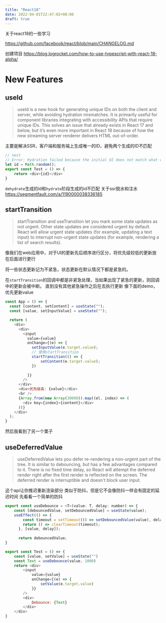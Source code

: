 ```yaml
---
title: "React18"
date: 2022-04-01T22:47:02+08:00
draft: true
---
```


关于react18的一些学习

https://github.com/facebook/react/blob/main/CHANGELOG.md


创建项目 https://blog.logrocket.com/how-to-use-typescript-with-react-18-alpha/

# New Features

## useId
> useId is a new hook for generating unique IDs on both the client and server, while avoiding hydration mismatches. 
> It is primarily useful for component libraries integrating with accessibility APIs that require unique IDs. 
> This solves an issue that already exists in React 17 and below, 
> but it’s even more important in React 18 because of how the new streaming server renderer delivers HTML out-of-order.

主要是解决SSR，客户端和服务端上生成唯一的ID，避免两个生成的ID不匹配
```js
// nest
// Error: Hydration failed because the initial UI does not match what was rendered on the server.
let id = Math.random();
export const Test = () => {
    return <div>{id}</div>
}
```
`dehydrate`生成的id和`hydrate`阶段生成的id不匹配
关于ssr脱水和注水 https://segmentfault.com/a/1190000038336185

## startTransition
> startTransition and useTransition let you mark some state updates as not urgent. 
> Other state updates are considered urgent by default. 
> React will allow urgent state updates (for example, updating a text input) to interrupt non-urgent state updates (for example, rendering a list of search results).

像我们在web应用中，对于UI的更新先后顺序进行区分，将优先级较低的更新放在后面进行更行

将一些状态更新记为不紧急，状态更新在默认情况下都是紧急的。

在`startTransition`的回调中都是非紧急处理，当如果出现了紧急的更新，则回调中的更新会被中断。
直到没有其他紧急操作之后在去执行更新
像下面的demo，优先更新value
```js
const App = () => {
  const [content, setContent] = useState("");
  const [value, setInputValue] = useState("");

  return (
    <div>
      <div>
        <input
          value={value}
          onChange={(e) => {
            setInputValue(e.target.value);
            // 使用startTransition
            startTransition(() => {
                setContent(e.target.value);
            })
            
          }}
        />
      </div>
      <div>优先级高: {value}</div>
      <br />
      {Array.from(new Array(30000)).map((el, index) => (
        <div key={index}>{content}</div>
      ))}
    </div>
  );
}
```
然后我看到了另一个栗子





## useDeferredValue
> useDeferredValue lets you defer re-rendering a non-urgent part of the tree. 
> It is similar to debouncing, but has a few advantages compared to it. 
> There is no fixed time delay, so React will attempt the deferred render right after the first render is reflected on the screen. 
> The deferred render is interruptible and doesn't block user input.

这个api让你推迟重新渲染部分
类似于防抖，但是它不会像防抖一样会有固定的延迟时间
先看看一个简单的防抖
```js
export const useDebounce = <T>(value: T, delay: number) => {
    const [debouncedValue, setDebouncedValue] = useState(value);
    useEffect(() => {
        const timeout = setTimeout(() => setDebouncedValue(value), delay);
        return () => clearTimeout(timeout);
      }, [value, delay]);
    
      return debouncedValue;
}

export const Test = () => {
    const [value, setValue] = useState("")
    const Text = useDebounce(value, 1000)
    return <div>
        <input
            value={value}
            onChange={(e) => {
                setValue(e.target.value)
            }}
        />
        <div>
            Debounce: {Text}
        </div>
    </div>
}
```